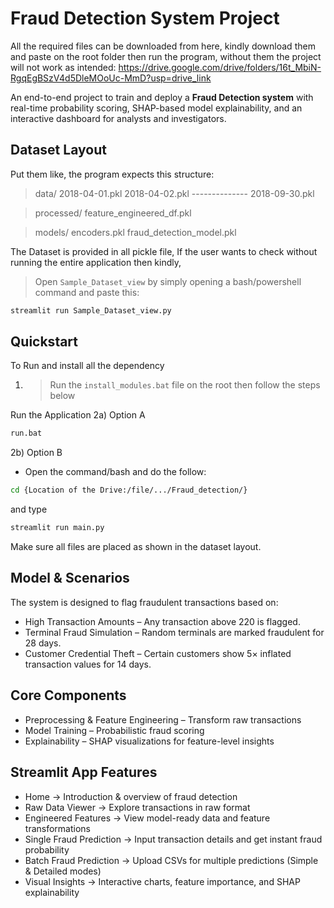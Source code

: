 # Fraud Detection System Project

All the required files can be downloaded from here, kindly download them and paste on the root folder then run the program, without them the project will not work as intended:
https://drive.google.com/drive/folders/16t_MbiN-RgqEgBSzV4d5DleMOoUc-MmD?usp=drive_link

An end-to-end project to train and deploy a **Fraud Detection system** with real-time probability scoring, SHAP-based model explainability, and an interactive dashboard for analysts and investigators.

## Dataset Layout

Put them like, the program expects this structure:
> data/
>   2018-04-01.pkl
>   2018-04-02.pkl
    --------------
>   2018-09-30.pkl

> processed/
>   feature_engineered_df.pkl

> models/
>  encoders.pkl
>  fraud_detection_model.pkl

The Dataset is provided in all pickle file, If the user wants to check without running the entire application then kindly,
> Open `Sample_Dataset_view` by simply opening a bash/powershell command and paste this:
```bash
streamlit run Sample_Dataset_view.py
```

## Quickstart

To Run and install all the dependency
1) > Run the `install_modules.bat` file on the root
then follow the steps below

Run the Application
2a) Option A
```bash
run.bat
```

2b) Option B
- Open the command/bash and do the follow:
```bash
cd {Location of the Drive:/file/.../Fraud_detection/}
```
and type
```bash
streamlit run main.py
```

Make sure all files are placed as shown in the dataset layout.

## Model & Scenarios

The system is designed to flag fraudulent transactions based on:
- High Transaction Amounts – Any transaction above 220 is flagged.
- Terminal Fraud Simulation – Random terminals are marked fraudulent for 28 days.
- Customer Credential Theft – Certain customers show 5× inflated transaction values for 14 days.

## Core Components

- Preprocessing & Feature Engineering – Transform raw transactions
- Model Training – Probabilistic fraud scoring
- Explainability – SHAP visualizations for feature-level insights

## Streamlit App Features

- Home → Introduction & overview of fraud detection
- Raw Data Viewer → Explore transactions in raw format
- Engineered Features → View model-ready data and feature transformations
- Single Fraud Prediction → Input transaction details and get instant fraud probability
- Batch Fraud Prediction → Upload CSVs for multiple predictions (Simple & Detailed modes)
- Visual Insights → Interactive charts, feature importance, and SHAP explainability
